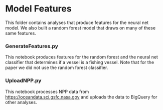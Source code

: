 # Model Features

This folder contains analyses that produce features for the neural net model. We also built a random forest model that draws on many of these same features. 

### GenerateFeatures.py

This notebook produces features for the random forest and the neural net classifier that determines if a vessel is a fishing vessel. Note that for the paper we did not use the random forest classifier.


### UploadNPP.py

This notebook processes NPP data from https://oceandata.sci.gsfc.nasa.gov and uploads the data to BigQuery for other analyses.